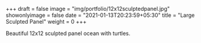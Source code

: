 +++
draft = false
image = "img/portfolio/12x12sculptedpanel.jpg"
showonlyimage = false
date = "2021-01-13T20:23:59+05:30"
title = "Large Sculpted Panel"
weight = 0
+++

Beautiful 12x12 sculpted panel ocean with turtles.